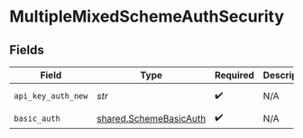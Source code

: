 # MultipleMixedSchemeAuthSecurity


## Fields

| Field                                                            | Type                                                             | Required                                                         | Description                                                      | Example                                                          |
| ---------------------------------------------------------------- | ---------------------------------------------------------------- | ---------------------------------------------------------------- | ---------------------------------------------------------------- | ---------------------------------------------------------------- |
| `api_key_auth_new`                                               | *str*                                                            | :heavy_check_mark:                                               | N/A                                                              | Token <YOUR_API_KEY>                                             |
| `basic_auth`                                                     | [shared.SchemeBasicAuth](../../models/shared/schemebasicauth.md) | :heavy_check_mark:                                               | N/A                                                              |                                                                  |
